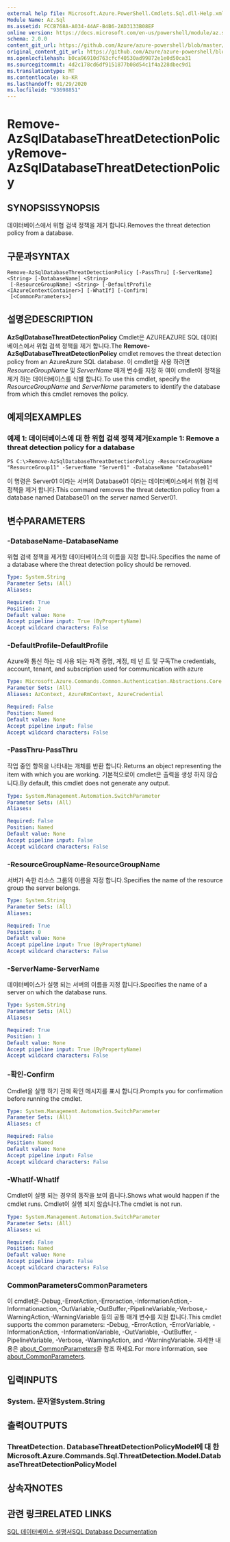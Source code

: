 ```yaml
---
external help file: Microsoft.Azure.PowerShell.Cmdlets.Sql.dll-Help.xml
Module Name: Az.Sql
ms.assetid: FCCB768A-A034-44AF-B4B6-2AD3133B08EF
online version: https://docs.microsoft.com/en-us/powershell/module/az.sql/remove-azsqldatabasethreatdetectionpolicy
schema: 2.0.0
content_git_url: https://github.com/Azure/azure-powershell/blob/master/src/Sql/Sql/help/Remove-AzSqlDatabaseThreatDetectionPolicy.md
original_content_git_url: https://github.com/Azure/azure-powershell/blob/master/src/Sql/Sql/help/Remove-AzSqlDatabaseThreatDetectionPolicy.md
ms.openlocfilehash: b0ca96910d763cfcf40530ad99872e1e0d50ca31
ms.sourcegitcommit: 4d2c178cd6df9151877b08d54c1f4a228dbec9d1
ms.translationtype: MT
ms.contentlocale: ko-KR
ms.lasthandoff: 01/29/2020
ms.locfileid: "93698851"
---
```

# <span data-ttu-id="15b33-101">Remove-AzSqlDatabaseThreatDetectionPolicy</span><span class="sxs-lookup"><span data-stu-id="15b33-101">Remove-AzSqlDatabaseThreatDetectionPolicy</span></span>

## <span data-ttu-id="15b33-102">SYNOPSIS</span><span class="sxs-lookup"><span data-stu-id="15b33-102">SYNOPSIS</span></span>
<span data-ttu-id="15b33-103">데이터베이스에서 위협 검색 정책을 제거 합니다.</span><span class="sxs-lookup"><span data-stu-id="15b33-103">Removes the threat detection policy from a database.</span></span>

## <span data-ttu-id="15b33-104">구문과</span><span class="sxs-lookup"><span data-stu-id="15b33-104">SYNTAX</span></span>

```
Remove-AzSqlDatabaseThreatDetectionPolicy [-PassThru] [-ServerName] <String> [-DatabaseName] <String>
 [-ResourceGroupName] <String> [-DefaultProfile <IAzureContextContainer>] [-WhatIf] [-Confirm]
 [<CommonParameters>]
```

## <span data-ttu-id="15b33-105">설명은</span><span class="sxs-lookup"><span data-stu-id="15b33-105">DESCRIPTION</span></span>
<span data-ttu-id="15b33-106">**AzSqlDatabaseThreatDetectionPolicy** Cmdlet은 AZUREAZURE SQL 데이터베이스에서 위협 검색 정책을 제거 합니다.</span><span class="sxs-lookup"><span data-stu-id="15b33-106">The **Remove-AzSqlDatabaseThreatDetectionPolicy** cmdlet removes the threat detection policy from an AzureAzure SQL database.</span></span>
<span data-ttu-id="15b33-107">이 cmdlet을 사용 하려면 *ResourceGroupName* 및 *ServerName* 매개 변수를 지정 하 여이 cmdlet이 정책을 제거 하는 데이터베이스를 식별 합니다.</span><span class="sxs-lookup"><span data-stu-id="15b33-107">To use this cmdlet, specify the *ResourceGroupName* and *ServerName* parameters to identify the database from which this cmdlet removes the policy.</span></span>

## <span data-ttu-id="15b33-108">예제의</span><span class="sxs-lookup"><span data-stu-id="15b33-108">EXAMPLES</span></span>

### <span data-ttu-id="15b33-109">예제 1: 데이터베이스에 대 한 위협 검색 정책 제거</span><span class="sxs-lookup"><span data-stu-id="15b33-109">Example 1: Remove a threat detection policy for a database</span></span>
```
PS C:\>Remove-AzSqlDatabaseThreatDetectionPolicy -ResourceGroupName "ResourceGroup11" -ServerName "Server01" -DatabaseName "Database01"
```

<span data-ttu-id="15b33-110">이 명령은 Server01 이라는 서버의 Database01 이라는 데이터베이스에서 위협 검색 정책을 제거 합니다.</span><span class="sxs-lookup"><span data-stu-id="15b33-110">This command removes the threat detection policy from a database named Database01 on the server named Server01.</span></span>

## <span data-ttu-id="15b33-111">변수</span><span class="sxs-lookup"><span data-stu-id="15b33-111">PARAMETERS</span></span>

### <span data-ttu-id="15b33-112">-DatabaseName</span><span class="sxs-lookup"><span data-stu-id="15b33-112">-DatabaseName</span></span>
<span data-ttu-id="15b33-113">위협 검색 정책을 제거할 데이터베이스의 이름을 지정 합니다.</span><span class="sxs-lookup"><span data-stu-id="15b33-113">Specifies the name of a database where the threat detection policy should be removed.</span></span>

```yaml
Type: System.String
Parameter Sets: (All)
Aliases:

Required: True
Position: 2
Default value: None
Accept pipeline input: True (ByPropertyName)
Accept wildcard characters: False
```

### <span data-ttu-id="15b33-114">-DefaultProfile</span><span class="sxs-lookup"><span data-stu-id="15b33-114">-DefaultProfile</span></span>
<span data-ttu-id="15b33-115">Azure와 통신 하는 데 사용 되는 자격 증명, 계정, 테 넌 트 및 구독</span><span class="sxs-lookup"><span data-stu-id="15b33-115">The credentials, account, tenant, and subscription used for communication with azure</span></span>

```yaml
Type: Microsoft.Azure.Commands.Common.Authentication.Abstractions.Core.IAzureContextContainer
Parameter Sets: (All)
Aliases: AzContext, AzureRmContext, AzureCredential

Required: False
Position: Named
Default value: None
Accept pipeline input: False
Accept wildcard characters: False
```

### <span data-ttu-id="15b33-116">-PassThru</span><span class="sxs-lookup"><span data-stu-id="15b33-116">-PassThru</span></span>
<span data-ttu-id="15b33-117">작업 중인 항목을 나타내는 개체를 반환 합니다.</span><span class="sxs-lookup"><span data-stu-id="15b33-117">Returns an object representing the item with which you are working.</span></span>
<span data-ttu-id="15b33-118">기본적으로이 cmdlet은 출력을 생성 하지 않습니다.</span><span class="sxs-lookup"><span data-stu-id="15b33-118">By default, this cmdlet does not generate any output.</span></span>

```yaml
Type: System.Management.Automation.SwitchParameter
Parameter Sets: (All)
Aliases:

Required: False
Position: Named
Default value: None
Accept pipeline input: False
Accept wildcard characters: False
```

### <span data-ttu-id="15b33-119">-ResourceGroupName</span><span class="sxs-lookup"><span data-stu-id="15b33-119">-ResourceGroupName</span></span>
<span data-ttu-id="15b33-120">서버가 속한 리소스 그룹의 이름을 지정 합니다.</span><span class="sxs-lookup"><span data-stu-id="15b33-120">Specifies the name of the resource group the server belongs.</span></span>

```yaml
Type: System.String
Parameter Sets: (All)
Aliases:

Required: True
Position: 0
Default value: None
Accept pipeline input: True (ByPropertyName)
Accept wildcard characters: False
```

### <span data-ttu-id="15b33-121">-ServerName</span><span class="sxs-lookup"><span data-stu-id="15b33-121">-ServerName</span></span>
<span data-ttu-id="15b33-122">데이터베이스가 실행 되는 서버의 이름을 지정 합니다.</span><span class="sxs-lookup"><span data-stu-id="15b33-122">Specifies the name of a server on which the database runs.</span></span>

```yaml
Type: System.String
Parameter Sets: (All)
Aliases:

Required: True
Position: 1
Default value: None
Accept pipeline input: True (ByPropertyName)
Accept wildcard characters: False
```

### <span data-ttu-id="15b33-123">-확인</span><span class="sxs-lookup"><span data-stu-id="15b33-123">-Confirm</span></span>
<span data-ttu-id="15b33-124">Cmdlet을 실행 하기 전에 확인 메시지를 표시 합니다.</span><span class="sxs-lookup"><span data-stu-id="15b33-124">Prompts you for confirmation before running the cmdlet.</span></span>

```yaml
Type: System.Management.Automation.SwitchParameter
Parameter Sets: (All)
Aliases: cf

Required: False
Position: Named
Default value: None
Accept pipeline input: False
Accept wildcard characters: False
```

### <span data-ttu-id="15b33-125">-WhatIf</span><span class="sxs-lookup"><span data-stu-id="15b33-125">-WhatIf</span></span>
<span data-ttu-id="15b33-126">Cmdlet이 실행 되는 경우의 동작을 보여 줍니다.</span><span class="sxs-lookup"><span data-stu-id="15b33-126">Shows what would happen if the cmdlet runs.</span></span> <span data-ttu-id="15b33-127">Cmdlet이 실행 되지 않습니다.</span><span class="sxs-lookup"><span data-stu-id="15b33-127">The cmdlet is not run.</span></span>

```yaml
Type: System.Management.Automation.SwitchParameter
Parameter Sets: (All)
Aliases: wi

Required: False
Position: Named
Default value: None
Accept pipeline input: False
Accept wildcard characters: False
```

### <span data-ttu-id="15b33-128">CommonParameters</span><span class="sxs-lookup"><span data-stu-id="15b33-128">CommonParameters</span></span>
<span data-ttu-id="15b33-129">이 cmdlet은-Debug,-ErrorAction,-Erroraction,-InformationAction,-Informationaction,-OutVariable,-OutBuffer,-PipelineVariable,-Verbose,-WarningAction,-WarningVariable 등의 공통 매개 변수를 지원 합니다.</span><span class="sxs-lookup"><span data-stu-id="15b33-129">This cmdlet supports the common parameters: -Debug, -ErrorAction, -ErrorVariable, -InformationAction, -InformationVariable, -OutVariable, -OutBuffer, -PipelineVariable, -Verbose, -WarningAction, and -WarningVariable.</span></span> <span data-ttu-id="15b33-130">자세한 내용은 [about_CommonParameters](https://go.microsoft.com/fwlink/?LinkID=113216)을 참조 하세요.</span><span class="sxs-lookup"><span data-stu-id="15b33-130">For more information, see [about_CommonParameters](https://go.microsoft.com/fwlink/?LinkID=113216).</span></span>

## <span data-ttu-id="15b33-131">입력</span><span class="sxs-lookup"><span data-stu-id="15b33-131">INPUTS</span></span>

### <span data-ttu-id="15b33-132">System. 문자열</span><span class="sxs-lookup"><span data-stu-id="15b33-132">System.String</span></span>

## <span data-ttu-id="15b33-133">출력</span><span class="sxs-lookup"><span data-stu-id="15b33-133">OUTPUTS</span></span>

### <span data-ttu-id="15b33-134">ThreatDetection. DatabaseThreatDetectionPolicyModel에 대 한</span><span class="sxs-lookup"><span data-stu-id="15b33-134">Microsoft.Azure.Commands.Sql.ThreatDetection.Model.DatabaseThreatDetectionPolicyModel</span></span>

## <span data-ttu-id="15b33-135">상속자</span><span class="sxs-lookup"><span data-stu-id="15b33-135">NOTES</span></span>

## <span data-ttu-id="15b33-136">관련 링크</span><span class="sxs-lookup"><span data-stu-id="15b33-136">RELATED LINKS</span></span>

[<span data-ttu-id="15b33-137">SQL 데이터베이스 설명서</span><span class="sxs-lookup"><span data-stu-id="15b33-137">SQL Database Documentation</span></span>](https://docs.microsoft.com/azure/sql-database/)


